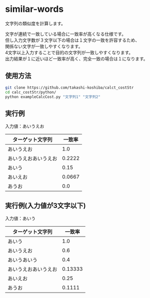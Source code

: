 # similar-words

文字列の類似度を計算します。
<p>文字が連続で一致している場合に一致率が高くなる仕様です。<br>
但し入力文字数が３文字以下の場合は１文字の一致を許容するため、<br>
関係ない文字が一致しやすくなります。<br>
4文字以上入力することで目的の文字列が一致しやすくなります。<br>
出力結果が１に近いほど一致率が高く、完全一致の場合は１になります。
</p>


<h2>使用方法</h2>

```bash
git clone https://github.com/takashi-koshiba/calct_costStr
cd calc_costStr/python/
python exampleCalcCost.py "文字列1" "文字列2"
```


<h2>実行例</h2>

<p>入力値：あいうえお</p>

| ターゲット文字列 | 一致率 |
| ------------- | ------------- |
|あいうえお| 1.0  |
|あいうえおあいうえお  | 0.2222 |
| あいう  | 0.15 |
| あいえお  | 0.0667 |
| あうお  | 0.0 |


<h2>実行例(入力値が3文字以下)</h2>

<p>入力値：あいう</p>

| ターゲット文字列 | 一致率 |
| ------------- | ------------- |
|あいう| 1.0  |
|あいうえお| 0.6  |
|あいうあいう| 0.4  |
|あいうえおあいうえお  | 0.13333 |
| あいえお  | 0.25|
| あうお  | 0.1111 |

<p></p>






